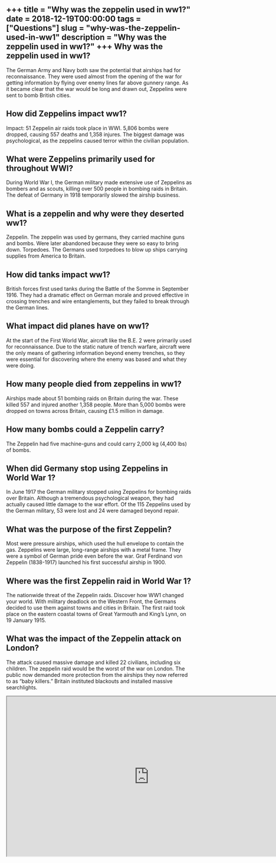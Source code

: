 +++
title = "Why was the zeppelin used in ww1?"
date = 2018-12-19T00:00:00
tags = ["Questions"]
slug = "why-was-the-zeppelin-used-in-ww1"
description = "Why was the zeppelin used in ww1?"
+++
Why was the zeppelin used in ww1?
---------------------------------

The German Army and Navy both saw the potential that airships had for reconnaissance. They were used almost from the opening of the war for getting information by flying over enemy lines far above gunnery range. As it became clear that the war would be long and drawn out, Zeppelins were sent to bomb British cities.

How did Zeppelins impact ww1?
-----------------------------

Impact: 51 Zeppelin air raids took place in WWI. 5,806 bombs were dropped, causing 557 deaths and 1,358 injures. The biggest damage was psychological, as the zeppelins caused terror within the civilian population.

What were Zeppelins primarily used for throughout WWI?
------------------------------------------------------

During World War I, the German military made extensive use of Zeppelins as bombers and as scouts, killing over 500 people in bombing raids in Britain. The defeat of Germany in 1918 temporarily slowed the airship business.

What is a zeppelin and why were they deserted ww1?
--------------------------------------------------

Zeppelin. The zeppelin was used by germans, they carried machine guns and bombs. Were later abandoned because they were so easy to bring down. Torpedoes. The Germans used torpedoes to blow up ships carrying supplies from America to Britain.

How did tanks impact ww1?
-------------------------

British forces first used tanks during the Battle of the Somme in September 1916. They had a dramatic effect on German morale and proved effective in crossing trenches and wire entanglements, but they failed to break through the German lines.

What impact did planes have on ww1?
-----------------------------------

At the start of the First World War, aircraft like the B.E. 2 were primarily used for reconnaissance. Due to the static nature of trench warfare, aircraft were the only means of gathering information beyond enemy trenches, so they were essential for discovering where the enemy was based and what they were doing.

How many people died from zeppelins in ww1?
-------------------------------------------

Airships made about 51 bombing raids on Britain during the war. These killed 557 and injured another 1,358 people. More than 5,000 bombs were dropped on towns across Britain, causing £1.5 million in damage.

How many bombs could a Zeppelin carry?
--------------------------------------

The Zeppelin had five machine-guns and could carry 2,000 kg (4,400 lbs) of bombs.

When did Germany stop using Zeppelins in World War 1?
-----------------------------------------------------

In June 1917 the German military stopped using Zeppelins for bombing raids over Britain. Although a tremendous psychological weapon, they had actually caused little damage to the war effort. Of the 115 Zeppelins used by the German military, 53 were lost and 24 were damaged beyond repair.

What was the purpose of the first Zeppelin?
-------------------------------------------

Most were pressure airships, which used the hull envelope to contain the gas. Zeppelins were large, long-range airships with a metal frame. They were a symbol of German pride even before the war. Graf Ferdinand von Zeppelin (1838-1917) launched his first successful airship in 1900.

Where was the first Zeppelin raid in World War 1?
-------------------------------------------------

The nationwide threat of the Zeppelin raids. Discover how WW1 changed your world. With military deadlock on the Western Front, the Germans decided to use them against towns and cities in Britain. The first raid took place on the eastern coastal towns of Great Yarmouth and King’s Lynn, on 19 January 1915.

What was the impact of the Zeppelin attack on London?
-----------------------------------------------------

The attack caused massive damage and killed 22 civilians, including six children. The zeppelin raid would be the worst of the war on London. The public now demanded more protection from the airships they now referred to as “baby killers.” Britain instituted blackouts and installed massive searchlights.

<iframe allow="accelerometer; autoplay; clipboard-write; encrypted-media; gyroscope; picture-in-picture" allowfullscreen="" class="__youtube_prefs__  epyt-is-override  no-lazyload" data-no-lazy="1" data-origheight="433" data-origwidth="770" data-skipgform_ajax_framebjll="" height="433" id="_ytid_72485" loading="lazy" src="https://www.youtube.com/embed/nlQgprSGpNI?enablejsapi=1&autoplay=0&cc_load_policy=0&cc_lang_pref=&iv_load_policy=1&loop=0&modestbranding=0&rel=1&fs=1&playsinline=0&autohide=2&theme=dark&color=red&controls=1&" title="YouTube player" width="770"></iframe>